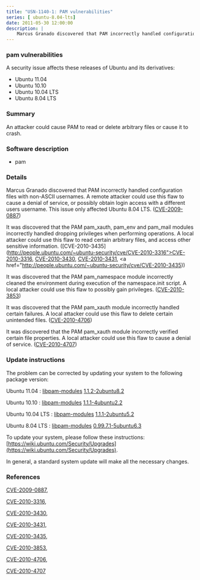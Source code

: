 ```yaml
---
title: "USN-1140-1: PAM vulnerabilities"
series: [ ubuntu-8.04-lts]
date: 2011-05-30 12:00:00
description: |
    Marcus Granado discovered that PAM incorrectly handled configuration files with non-ASCII usernames. A remote attacker could use this flaw to cause a denial of service, or possibly obtain login access with a different users username. This issue only affected Ubuntu 8.04 LTS. ([CVE-2009-0887](http://people.ubuntu.com/~ubuntu-security/cve/CVE-2009-0887))
--- 
```

 
 


### pam vulnerabilities

A security issue affects these releases of Ubuntu and its derivatives:

* Ubuntu 11.04
* Ubuntu 10.10
* Ubuntu 10.04 LTS
* Ubuntu 8.04 LTS

### Summary

An attacker could cause PAM to read or delete arbitrary files or cause it to crash.

### Software description

* pam 

### Details

Marcus Granado discovered that PAM incorrectly handled configuration files with non-ASCII usernames. A remote attacker could use this flaw to cause a denial of service, or possibly obtain login access with a different users username. This issue only affected Ubuntu 8.04 LTS. ([CVE-2009-0887](http://people.ubuntu.com/~ubuntu-security/cve/CVE-2009-0887))

It was discovered that the PAM pam_xauth, pam_env and pam_mail modules incorrectly handled dropping privileges when performing operations. A local attacker could use this flaw to read certain arbitrary files, and access other sensitive information. ([CVE-2010-3435](http://people.ubuntu.com/~ubuntu-security/cve/CVE-2010-3316">CVE-2010-3316</a>, <a href="http://people.ubuntu.com/~ubuntu-security/cve/CVE-2010-3430">CVE-2010-3430</a>, <a href="http://people.ubuntu.com/~ubuntu-security/cve/CVE-2010-3431">CVE-2010-3431</a>, <a href="http://people.ubuntu.com/~ubuntu-security/cve/CVE-2010-3435))

It was discovered that the PAM pam_namespace module incorrectly cleaned the environment during execution of the namespace.init script. A local attacker could use this flaw to possibly gain privileges. ([CVE-2010-3853](http://people.ubuntu.com/~ubuntu-security/cve/CVE-2010-3853))

It was discovered that the PAM pam_xauth module incorrectly handled certain failures. A local attacker could use this flaw to delete certain unintended files. ([CVE-2010-4706](http://people.ubuntu.com/~ubuntu-security/cve/CVE-2010-4706))

It was discovered that the PAM pam_xauth module incorrectly verified certain file properties. A local attacker could use this flaw to cause a denial of service. ([CVE-2010-4707](http://people.ubuntu.com/~ubuntu-security/cve/CVE-2010-4707)) 

### Update instructions

The problem can be corrected by updating your system to the following package version:

Ubuntu 11.04
 : [libpam-modules](https://launchpad.net/ubuntu/+source/pam) <span> [1.1.2-2ubuntu8.2](https://launchpad.net/ubuntu/+source/pam/1.1.2-2ubuntu8.2) </span> 

Ubuntu 10.10
 : [libpam-modules](https://launchpad.net/ubuntu/+source/pam) <span> [1.1.1-4ubuntu2.2](https://launchpad.net/ubuntu/+source/pam/1.1.1-4ubuntu2.2) </span> 

Ubuntu 10.04 LTS
 : [libpam-modules](https://launchpad.net/ubuntu/+source/pam) <span> [1.1.1-2ubuntu5.2](https://launchpad.net/ubuntu/+source/pam/1.1.1-2ubuntu5.2) </span> 

Ubuntu 8.04 LTS
 : [libpam-modules](https://launchpad.net/ubuntu/+source/pam) <span> [0.99.7.1-5ubuntu6.3](https://launchpad.net/ubuntu/+source/pam/0.99.7.1-5ubuntu6.3) </span> 

To update your system, please follow these instructions: [https://wiki.ubuntu.com/Security/Upgrades](https://wiki.ubuntu.com/Security/Upgrades).

In general, a standard system update will make all the necessary changes. 

### References

 
 [CVE-2009-0887](http://people.ubuntu.com/~ubuntu-security/cve/CVE-2009-0887), 

 [CVE-2010-3316](http://people.ubuntu.com/~ubuntu-security/cve/CVE-2010-3316), 

 [CVE-2010-3430](http://people.ubuntu.com/~ubuntu-security/cve/CVE-2010-3430), 

 [CVE-2010-3431](http://people.ubuntu.com/~ubuntu-security/cve/CVE-2010-3431), 

 [CVE-2010-3435](http://people.ubuntu.com/~ubuntu-security/cve/CVE-2010-3435), 

 [CVE-2010-3853](http://people.ubuntu.com/~ubuntu-security/cve/CVE-2010-3853), 

 [CVE-2010-4706](http://people.ubuntu.com/~ubuntu-security/cve/CVE-2010-4706), 

 [CVE-2010-4707](http://people.ubuntu.com/~ubuntu-security/cve/CVE-2010-4707)
 

